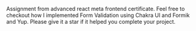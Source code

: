 Assignment from advanced react meta frontend certificate. Feel free to checkout how I implemented Form Validation using Chakra UI and Formik and Yup.
Please give it a star if it helped you complete your project.

